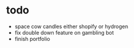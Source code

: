 # todo
- space cow candles either shopify or hydrogen
- fix double down feature on gambling bot
- finish portfolio
